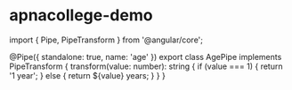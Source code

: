 # apnacollege-demo
import { Pipe, PipeTransform } from '@angular/core';

@Pipe({
  standalone: true,
  name: 'age'
})
export class AgePipe implements PipeTransform {
  transform(value: number): string {
    if (value === 1) {
      return '1 year';
    } else {
      return ${value} years;
    }
  }
}
